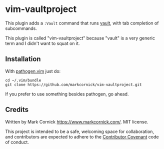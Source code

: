 # vim-vaultproject

This plugin adds a `:Vault` command that runs [vault](http://vaultproject.io),
with tab completion of subcommands.

This plugin is called "vim-vaultproject" because "vault" is a very
generic term and I didn't want to squat on it.

## Installation

With [pathogen.vim](https://github.com/tpope/vim-pathogen) just do:

    cd ~/.vim/bundle
    git clone https://github.com/markcornick/vim-vaultproject.git

If you prefer to use something besides pathogen, go ahead.

## Credits

Written by Mark Cornick <https://www.markcornick.com/>. MIT license.

This project is intended to be a safe, welcoming space for collaboration, and
contributors are expected to adhere to the [Contributor
Covenant](http://contributor-covenant.org) code of conduct.
